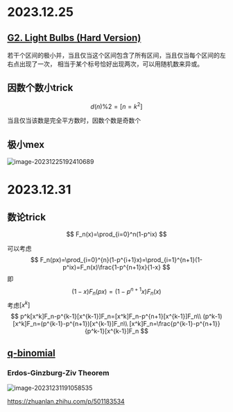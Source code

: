 # 2023.12.25

## [G2. Light Bulbs (Hard Version)](https://codeforces.com/contest/1914/problem/G2)

若干个区间的极小并，当且仅当这个区间包含了所有区间，当且仅当每个区间的左右点出现了一次， 相当于某个标号恰好出现两次，可以用随机数来异或。

## 因数个数小trick

$$
d(n)\%2=[n=k^2]
$$

当且仅当该数是完全平方数时，因数个数是奇数个

## 极小mex

![image-20231225192410689](F:\Documents\acm\picture\image-20231225192410689.png)

# 2023.12.31

## 数论trick

$$
F_n(x)=\prod_{i=0}^n(1-p^ix)
$$

可以考虑
$$
F_n(px)=\prod_{i=0}^{n}(1-p^{i+1}x)=\prod_{i=1}^{n+1}(1-p^ix)=F_n(x)\frac{1-p^{n+1}x}{1-x}
$$
即
$$
(1-x)F_n(px)=(1-p^{n+1}x)F_n(x)
$$
考虑$[x^k]$
$$
p^k[x^k]F_n-p^{k-1}[x^{k-1}]F_n=[x^k]F_n-p^{n+1}[x^{k-1}]F_n\\
(p^k-1)[x^k]F_n=(p^{k-1}-p^{n+1})[x^{k-1}]F_n\\
[x^k]F_n=\frac{p^{k-1}-p^{n+1}}{p^k-1}[x^{k-1}]F_n
$$

## [q-binomial](https://www.cnblogs.com/zkyJuruo/p/15515243.html)

### Erdos-Ginzburg-Ziv Theorem

![image-20231231191058535](C:\Users\lpr\AppData\Roaming\Typora\typora-user-images\image-20231231191058535.png)

https://zhuanlan.zhihu.com/p/501183534
